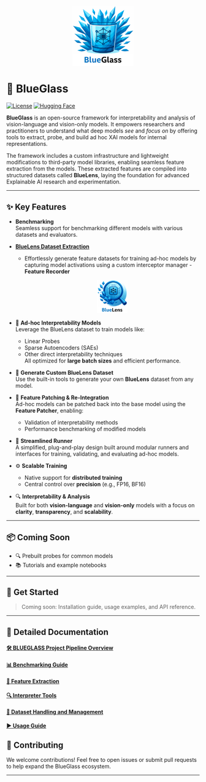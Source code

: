 <div align="center">
  <img src="docs/images/blueglass.png" alt="BlueGlass Logo" width="160"/>
</div>


# 🔷 BlueGlass

[![License](https://img.shields.io/badge/license-Apache_2.0-blue.svg)](LICENSE)
[![Hugging Face](https://img.shields.io/badge/dataset-Hugging%20Face-orange)](https://huggingface.co/)  

**BlueGlass** is an open-source framework for interpretability and analysis of vision-language and vision-only models. It empowers researchers and practitioners to understand what deep models *see* and *focus on* by offering tools to extract, probe, and build ad hoc XAI models for internal representations.

The framework includes a custom infrastructure and lightweight modifications to third-party model libraries, enabling seamless feature extraction from the models. These extracted features are compiled into structured datasets called **BlueLens**, laying the foundation for advanced Explainable AI research and experimentation.

---

## ✨ Key Features

- **Benchmarking**  
  Seamless support for benchmarking different models with various datasets and evaluators.
  
-  **[BlueLens Dataset Extraction](https://huggingface.co/datasets/IntelLabs/BlueLens)**
   - Effortlessly generate feature datasets for training ad-hoc models by capturing model activations using a custom interceptor manager - **Feature Recorder**
     
       <div align="center">
       <img src="docs/images/bluelens.png" alt="BlueLens Logo" width="80"/>
       </div> 

- 🧪 **Ad-hoc Interpretability Models**  
  Leverage the BlueLens dataset to train models like:
  - Linear Probes  
  - Sparse Autoencoders (SAEs)  
  - Other direct interpretability techniques  
  All optimized for **large batch sizes** and efficient performance.

- 🧰 **Generate Custom BlueLens Dataset**  
  Use the built-in tools to generate your own **BlueLens** dataset from any model.
 
- 🔁 **Feature Patching & Re-Integration**  
  Ad-hoc models can be patched back into the base model using the **Feature Patcher**, enabling:  
  - Validation of interpretability methods  
  - Performance benchmarking of modified models

- 🚀 **Streamlined Runner**  
  A simplified, plug-and-play design built around modular runners and interfaces for training, validating, and evaluating ad-hoc models.

- ⚙️ **Scalable Training**  
  - Native support for **distributed training**  
  - Central control over **precision** (e.g., FP16, BF16)

- 🔍 **Interpretability & Analysis**  
  Built for both **vision-language** and **vision-only** models with a focus on **clarity**, **transparency**, and **scalability**.

---

## 📦 Coming Soon

- 🔍 Prebuilt probes for common models  
- 📚 Tutorials and example notebooks

---

## 🧪 Get Started

> Coming soon: Installation guide, usage examples, and API reference.

---

## 📖 Detailed Documentation
#### [🛠️ BLUEGLASS Project Pipeline Overview](docs/project_execution_overview.md)
#### [📊 Benchmarking Guide](docs/benchmarking.md)
#### [🧩 Feature Extraction](docs/02_feature_extraction.md)
#### [🔍 Interpreter Tools](docs/03_interp_tools.md)
#### [📂 Dataset Handling and Management](docs/05_data_preparation.md)
#### [▶️ Usage Guide](docs/usage_guide.md)

## 🤝 Contributing

We welcome contributions! Feel free to open issues or submit pull requests to help expand the BlueGlass ecosystem.


---

